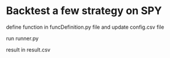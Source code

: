 # Backtest a few strategy on SPY
define function in funcDefinition.py file and update config.csv file

run runner.py

result in result.csv
